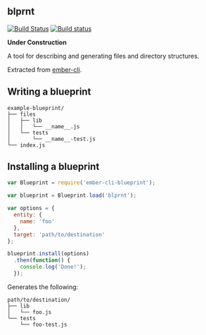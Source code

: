 ## blprnt

[![Build Status](https://travis-ci.org/ember-cli/blprnt.svg?branch=master)](https://travis-ci.org/ember-cli/blprnt)
[![Build status](https://ci.appveyor.com/api/projects/status/5cg97gtg37i5ajrl/branch/master?svg=true)](https://ci.appveyor.com/project/embercli/blueprint/branch/master)

**Under Construction**

A tool for describing and generating files and directory structures.

Extracted from [ember-cli](http://ember-cli.com/).

## Writing a blueprint

```
example-blueprint/
├── files
│   ├── lib
│   │   └── __name__.js
│   └── tests
│       └── __name__-test.js
└── index.js
```

## Installing a blueprint

```js
var Blueprint = require('ember-cli-blueprint');

var blueprint = Blueprint.load('blprnt');

var options = {
  entity: {
    name: 'foo'
  },
  target: 'path/to/destination'
};

blueprint.install(options)
  .then(function() {
    console.log('Done!');
  });
```

Generates the following:

```
path/to/destination/
├── lib
│   └── foo.js
└── tests
    └── foo-test.js
```
